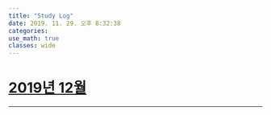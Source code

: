 ```yaml
---
title: "Study Log"
date: 2019. 11. 29. 오후 8:32:38
categories:
use_math: true
classes: wide
---
```


# [2019년 12월](https://missflash.github.io/slog/study-log-201912/)

---
